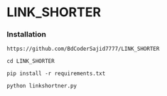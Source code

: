 # LINK_SHORTER
<h3>Installation</h3>

```
https://github.com/BdCoderSajid7777/LINK_SHORTER
```

```
cd LINK_SHORTER
```
```
pip install -r requirements.txt
```

```
python linkshortner.py
```
